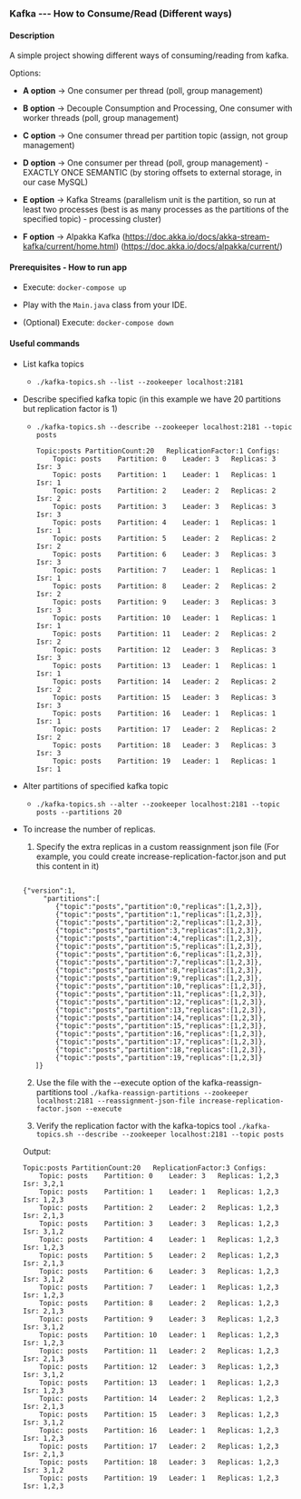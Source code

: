 
### Kafka --- How to Consume/Read (Different ways)

#### Description
A simple project showing different ways of consuming/reading from kafka.

Options:
* <b>A option</b> -> One consumer per thread (poll, group management)

* <b>B option</b> -> Decouple Consumption and Processing, One consumer with worker threads (poll, group management)

* <b>C option</b> -> One consumer thread per partition topic (assign, not group management)

* <b>D option</b> -> One consumer per thread (poll, group management) - EXACTLY ONCE SEMANTIC (by storing offsets to external storage, in our case MySQL)

* <b>E option</b> -> Kafka Streams (parallelism unit is the partition, so run at least two processes 
(best is as many processes as the partitions of the specified topic) - processing cluster)

* <b>F option</b> -> Alpakka Kafka (https://doc.akka.io/docs/akka-stream-kafka/current/home.html) (https://doc.akka.io/docs/alpakka/current/)


#### Prerequisites - How to run app

* Execute: `docker-compose up`

* Play with the `Main.java` class from your IDE.

* (Optional) Execute: `docker-compose down`
    
#### Useful commands

* List kafka topics
    * `./kafka-topics.sh --list --zookeeper localhost:2181`

* Describe specified kafka topic (in this example we have 20 partitions but replication factor is 1)
    * `./kafka-topics.sh --describe --zookeeper localhost:2181 --topic posts`
        
        ```
        Topic:posts	PartitionCount:20	ReplicationFactor:1	Configs:
            Topic: posts	Partition: 0	Leader: 3	Replicas: 3	Isr: 3
            Topic: posts	Partition: 1	Leader: 1	Replicas: 1	Isr: 1
            Topic: posts	Partition: 2	Leader: 2	Replicas: 2	Isr: 2
            Topic: posts	Partition: 3	Leader: 3	Replicas: 3	Isr: 3
            Topic: posts	Partition: 4	Leader: 1	Replicas: 1	Isr: 1
            Topic: posts	Partition: 5	Leader: 2	Replicas: 2	Isr: 2
            Topic: posts	Partition: 6	Leader: 3	Replicas: 3	Isr: 3
            Topic: posts	Partition: 7	Leader: 1	Replicas: 1	Isr: 1
            Topic: posts	Partition: 8	Leader: 2	Replicas: 2	Isr: 2
            Topic: posts	Partition: 9	Leader: 3	Replicas: 3	Isr: 3
            Topic: posts	Partition: 10	Leader: 1	Replicas: 1	Isr: 1
            Topic: posts	Partition: 11	Leader: 2	Replicas: 2	Isr: 2
            Topic: posts	Partition: 12	Leader: 3	Replicas: 3	Isr: 3
            Topic: posts	Partition: 13	Leader: 1	Replicas: 1	Isr: 1
            Topic: posts	Partition: 14	Leader: 2	Replicas: 2	Isr: 2
            Topic: posts	Partition: 15	Leader: 3	Replicas: 3	Isr: 3
            Topic: posts	Partition: 16	Leader: 1	Replicas: 1	Isr: 1
            Topic: posts	Partition: 17	Leader: 2	Replicas: 2	Isr: 2
            Topic: posts	Partition: 18	Leader: 3	Replicas: 3	Isr: 3
            Topic: posts	Partition: 19	Leader: 1	Replicas: 1	Isr: 1
        ```
    
* Alter partitions of specified kafka topic
    * `./kafka-topics.sh --alter --zookeeper localhost:2181 --topic posts --partitions 20`

* To increase the number of replicas.
    1) Specify the extra replicas in a custom reassignment json file (For example, you could create increase-replication-factor.json and put this content in it)
     
     ```json5
    
    {"version":1,
          "partitions":[
             {"topic":"posts","partition":0,"replicas":[1,2,3]},
             {"topic":"posts","partition":1,"replicas":[1,2,3]},
             {"topic":"posts","partition":2,"replicas":[1,2,3]},
             {"topic":"posts","partition":3,"replicas":[1,2,3]},
             {"topic":"posts","partition":4,"replicas":[1,2,3]},
             {"topic":"posts","partition":5,"replicas":[1,2,3]},
             {"topic":"posts","partition":6,"replicas":[1,2,3]},
             {"topic":"posts","partition":7,"replicas":[1,2,3]},
             {"topic":"posts","partition":8,"replicas":[1,2,3]},
             {"topic":"posts","partition":9,"replicas":[1,2,3]},
             {"topic":"posts","partition":10,"replicas":[1,2,3]},
             {"topic":"posts","partition":11,"replicas":[1,2,3]},
             {"topic":"posts","partition":12,"replicas":[1,2,3]},
             {"topic":"posts","partition":13,"replicas":[1,2,3]},
             {"topic":"posts","partition":14,"replicas":[1,2,3]},
             {"topic":"posts","partition":15,"replicas":[1,2,3]},
             {"topic":"posts","partition":16,"replicas":[1,2,3]},
             {"topic":"posts","partition":17,"replicas":[1,2,3]},
             {"topic":"posts","partition":18,"replicas":[1,2,3]},
             {"topic":"posts","partition":19,"replicas":[1,2,3]}
        ]}
    
    ````
    
    2) Use the file with the --execute option of the kafka-reassign-partitions tool
    `./kafka-reassign-partitions --zookeeper localhost:2181 --reassignment-json-file increase-replication-factor.json --execute`

    3) Verify the replication factor with the kafka-topics tool
    `./kafka-topics.sh --describe --zookeeper localhost:2181 --topic posts`
    
    Output:
    ```
    Topic:posts	PartitionCount:20	ReplicationFactor:3	Configs:
    	Topic: posts	Partition: 0	Leader: 3	Replicas: 1,2,3	Isr: 3,2,1
    	Topic: posts	Partition: 1	Leader: 1	Replicas: 1,2,3	Isr: 1,2,3
    	Topic: posts	Partition: 2	Leader: 2	Replicas: 1,2,3	Isr: 2,1,3
    	Topic: posts	Partition: 3	Leader: 3	Replicas: 1,2,3	Isr: 3,1,2
    	Topic: posts	Partition: 4	Leader: 1	Replicas: 1,2,3	Isr: 1,2,3
    	Topic: posts	Partition: 5	Leader: 2	Replicas: 1,2,3	Isr: 2,1,3
    	Topic: posts	Partition: 6	Leader: 3	Replicas: 1,2,3	Isr: 3,1,2
    	Topic: posts	Partition: 7	Leader: 1	Replicas: 1,2,3	Isr: 1,2,3
    	Topic: posts	Partition: 8	Leader: 2	Replicas: 1,2,3	Isr: 2,1,3
    	Topic: posts	Partition: 9	Leader: 3	Replicas: 1,2,3	Isr: 3,1,2
    	Topic: posts	Partition: 10	Leader: 1	Replicas: 1,2,3	Isr: 1,2,3
    	Topic: posts	Partition: 11	Leader: 2	Replicas: 1,2,3	Isr: 2,1,3
    	Topic: posts	Partition: 12	Leader: 3	Replicas: 1,2,3	Isr: 3,1,2
    	Topic: posts	Partition: 13	Leader: 1	Replicas: 1,2,3	Isr: 1,2,3
    	Topic: posts	Partition: 14	Leader: 2	Replicas: 1,2,3	Isr: 2,1,3
    	Topic: posts	Partition: 15	Leader: 3	Replicas: 1,2,3	Isr: 3,1,2
    	Topic: posts	Partition: 16	Leader: 1	Replicas: 1,2,3	Isr: 1,2,3
    	Topic: posts	Partition: 17	Leader: 2	Replicas: 1,2,3	Isr: 2,1,3
    	Topic: posts	Partition: 18	Leader: 3	Replicas: 1,2,3	Isr: 3,1,2
    	Topic: posts	Partition: 19	Leader: 1	Replicas: 1,2,3	Isr: 1,2,3

    ```